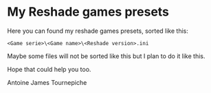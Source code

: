 # My Reshade games presets

Here you can found my reshade
games presets, sorted like this:

`<Game serie>\<Game name>\<Reshade version>.ini`

Maybe some files will not be sorted like this
but I plan to do it like this.

Hope that could help you too.

Antoine James Tournepiche
